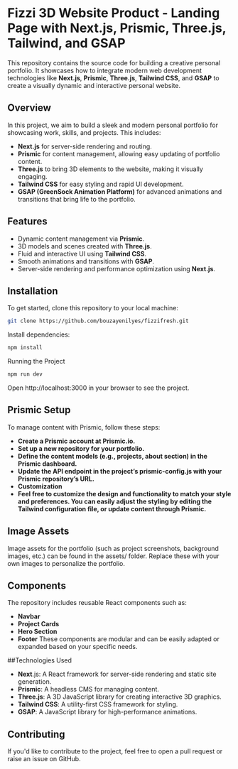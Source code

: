 # Fizzi 3D Website Product - Landing Page with Next.js, Prismic, Three.js, Tailwind, and GSAP

This repository contains the source code for building a creative personal portfolio. It showcases how to integrate modern web development technologies like **Next.js**, **Prismic**, **Three.js**, **Tailwind CSS**, and **GSAP** to create a visually dynamic and interactive personal website.

## Overview

In this project, we aim to build a sleek and modern personal portfolio for showcasing work, skills, and projects. This includes:
- **Next.js** for server-side rendering and routing.
- **Prismic** for content management, allowing easy updating of portfolio content.
- **Three.js** to bring 3D elements to the website, making it visually engaging.
- **Tailwind CSS** for easy styling and rapid UI development.
- **GSAP (GreenSock Animation Platform)** for advanced animations and transitions that bring life to the portfolio.

## Features

- Dynamic content management via **Prismic**.
- 3D models and scenes created with **Three.js**.
- Fluid and interactive UI using **Tailwind CSS**.
- Smooth animations and transitions with **GSAP**.
- Server-side rendering and performance optimization using **Next.js**.

## Installation

To get started, clone this repository to your local machine:

```bash
git clone https://github.com/bouzayenilyes/fizzifresh.git
```
Install dependencies:

```bash 
npm install
```
Running the Project

```bash 
npm run dev
```
Open http://localhost:3000 in your browser to see the project.

## Prismic Setup
To manage content with Prismic, follow these steps:

- **Create a Prismic account at Prismic.io.**
- **Set up a new repository for your portfolio.**
- **Define the content models (e.g., projects, about section) in the Prismic dashboard.**
- **Update the API endpoint in the project’s prismic-config.js with your Prismic repository’s URL.**
- **Customization**
- **Feel free to customize the design and functionality to match your style and preferences. You can easily adjust the styling by editing the Tailwind configuration file, or update content through Prismic.**

## Image Assets
Image assets for the portfolio (such as project screenshots, background images, etc.) can be found in the assets/ folder. Replace these with your own images to personalize the portfolio.

## Components
The repository includes reusable React components such as:

- **Navbar**
- **Project Cards**
- **Hero Section**
- **Footer**
These components are modular and can be easily adapted or expanded based on your specific needs.

##Technologies Used
- **Next**.js: A React framework for server-side rendering and static site generation.
- **Prismic**: A headless CMS for managing content.
- **Three.js**: A 3D JavaScript library for creating interactive 3D graphics.
- **Tailwind CSS**: A utility-first CSS framework for styling.
- **GSAP**: A JavaScript library for high-performance animations.
## Contributing
If you'd like to contribute to the project, feel free to open a pull request or raise an issue on GitHub.
